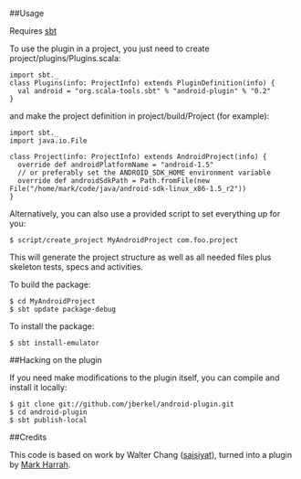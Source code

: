 ##Usage

Requires [sbt](http://simple-build-tool.googlecode.com/)

To use the plugin in a project, you just need to create project/plugins/Plugins.scala:

    import sbt._
    class Plugins(info: ProjectInfo) extends PluginDefinition(info) {
      val android = "org.scala-tools.sbt" % "android-plugin" % "0.2"
    }

and make the project definition in project/build/Project (for example):

    import sbt._
    import java.io.File

    class Project(info: ProjectInfo) extends AndroidProject(info) {
      override def androidPlatformName = "android-1.5"
      // or preferably set the ANDROID_SDK_HOME environment variable
      override def androidSdkPath = Path.fromFile(new File("/home/mark/code/java/android-sdk-linux_x86-1.5_r2"))
    }


Alternatively, you can also use a provided script to set everything up for you:

    $ script/create_project MyAndroidProject com.foo.project

This will generate the project structure as well as all needed files plus skeleton tests, specs and activities.

To build the package:

    $ cd MyAndroidProject
    $ sbt update package-debug

To install the package:

    $ sbt install-emulator

##Hacking on the plugin

If you need make modifications to the plugin itself, you can compile and install it locally:

    $ git clone git://github.com/jberkel/android-plugin.git
    $ cd android-plugin
    $ sbt publish-local    

##Credits

This code is based on work by Walter Chang
([saisiyat](http://github.com/weihsiu/saisiyat/)), turned into a plugin by
[Mark Harrah](http://github.com/harrah).
